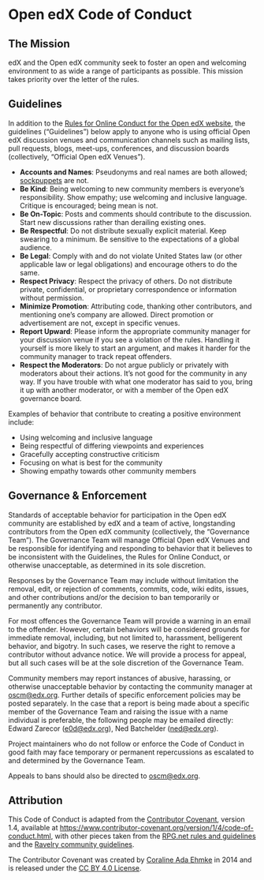 <!-- This is a copy of https://open.edx.org/code-of-conduct/ -->

# Open edX Code of Conduct

## The Mission

edX and the Open edX community seek to foster an open and welcoming environment to as wide a range of participants as possible. This mission takes priority over the letter of the rules.


## Guidelines

In addition to the [Rules for Online Conduct for the Open edX website](https://open.edx.org/terms-of-use/), the guidelines (“Guidelines”) below apply to anyone who is using official Open edX discussion venues and communication channels such as mailing lists, pull requests, blogs, meet-ups, conferences, and discussion boards (collectively, “Official Open edX Venues”).

- **Accounts and Names**: Pseudonyms and real names are both allowed; [sockpuppets](https://en.wikipedia.org/wiki/Sockpuppet_(Internet)) are not.
- **Be Kind**: Being welcoming to new community members is everyone’s responsibility. Show empathy; use welcoming and inclusive language. Critique is encouraged; being mean is not.
- **Be On-Topic**: Posts and comments should contribute to the discussion. Start new discussions rather than derailing existing ones.
- **Be Respectful**: Do not distribute sexually explicit material. Keep swearing to a minimum. Be sensitive to the expectations of a global audience.
- **Be Legal**: Comply with and do not violate United States law (or other applicable law or legal obligations) and encourage others to do the same.
- **Respect Privacy**: Respect the privacy of others. Do not distribute private, confidential, or proprietary correspondence or information without permission.
- **Minimize Promotion**: Attributing code, thanking other contributors, and mentioning one’s company are allowed. Direct promotion or advertisement are not, except in specific venues.
- **Report Upward**: Please inform the appropriate community manager for your discussion venue if you see a violation of the rules. Handling it yourself is more likely to start an argument, and makes it harder for the community manager to track repeat offenders.
- **Respect the Moderators**: Do not argue publicly or privately with moderators about their actions. It’s not good for the community in any way. If you have trouble with what one moderator has said to you, bring it up with another moderator, or with a member of the Open edX governance board.

Examples of behavior that contribute to creating a positive environment include:

- Using welcoming and inclusive language
- Being respectful of differing viewpoints and experiences
- Gracefully accepting constructive criticism
- Focusing on what is best for the community
- Showing empathy towards other community members


## Governance & Enforcement

Standards of acceptable behavior for participation in the Open edX community are established by edX and a team of active, longstanding contributors from the Open edX community (collectively, the “Governance Team”). The Governance Team will manage Official Open edX Venues and be responsible for identifying and responding to behavior that it believes to be inconsistent with the Guidelines, the Rules for Online Conduct, or otherwise unacceptable, as determined in its sole discretion.

Responses by the Governance Team may include without limitation the removal, edit, or rejection of comments, commits, code, wiki edits, issues, and other contributions and/or the decision to ban temporarily or permanently any contributor.

For most offences the Governance Team will provide a warning in an email to the offender. However, certain behaviors will be considered grounds for immediate removal, including, but not limited to, harassment, belligerent behavior, and bigotry. In such cases, we reserve the right to remove a contributor without advance notice. We will provide a process for appeal, but all such cases will be at the sole discretion of the Governance Team.

Community members may report instances of abusive, harassing, or otherwise unacceptable behavior by contacting the community manager at <oscm@edx.org>. Further details of specific enforcement policies may be posted separately. In the case that a report is being made about a specific member of the Governance Team and raising the issue with a name individual is preferable, the following people may be emailed directly: Edward Zarecor (<e0d@edx.org>), Ned Batchelder (<ned@edx.org>).

Project maintainers who do not follow or enforce the Code of Conduct in good faith may face temporary or permanent repercussions as escalated to and determined by the Governance Team.

Appeals to bans should also be directed to <oscm@edx.org>.


## Attribution

This Code of Conduct is adapted from the [Contributor Covenant](https://www.contributor-covenant.org/), version 1.4, available at <https://www.contributor-covenant.org/version/1/4/code-of-conduct.html>, with other pieces taken from the [RPG.net rules and guidelines](https://forum.rpg.net/index.php?threads/rpg-net-rules-guidelines-revised-10-28-2018.835825/#post-22195882) and the [Ravelry community guidelines](https://www.ravelry.com/about/guidelines).

The Contributor Covenant was created by [Coraline Ada Ehmke](https://where.coraline.codes/) in 2014 and is released under the [CC BY 4.0 License](https://github.com/ContributorCovenant/contributor_covenant/blob/release/LICENSE.md).
